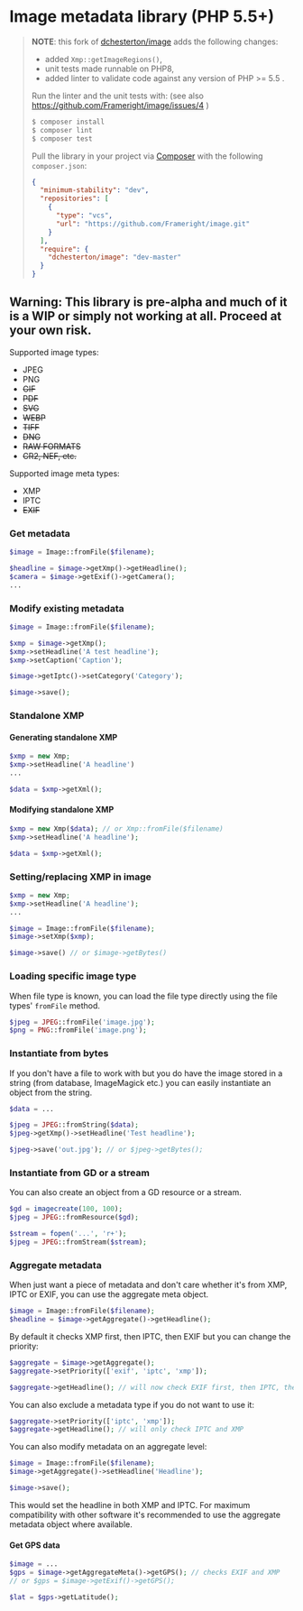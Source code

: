 Image metadata library (PHP 5.5+)
=========

> **NOTE**: this fork of [dchesterton/image](https://github.com/dchesterton/image)
> adds the following changes:
>
> * added `Xmp::getImageRegions()`,
> * unit tests made runnable on PHP8,
> * added linter to validate code against any version of PHP >= 5.5 .
>
> Run the linter and the unit tests with: (see also
> https://github.com/Frameright/image/issues/4 )
>
> ```bash
> $ composer install
> $ composer lint
> $ composer test
> ```
>
> Pull the library in your project  via [Composer](https://getcomposer.org/)
> with the following `composer.json`:
>
> ```json
> {
>   "minimum-stability": "dev",
>   "repositories": [
>     {
>       "type": "vcs",
>       "url": "https://github.com/Frameright/image.git"
>     }
>   ],
>   "require": {
>     "dchesterton/image": "dev-master"
>   }
> }
> ```

## Warning: This library is pre-alpha and much of it is a WIP or simply not working at all. Proceed at your own risk.

Supported image types:
   - JPEG
   - PNG
   - ~~GIF~~
   - ~~PDF~~
   - ~~SVG~~
   - ~~WEBP~~
   - ~~TIFF~~
   - ~~DNG~~
   - ~~RAW FORMATS~~
   - ~~CR2, NEF, etc.~~

Supported image meta types:
   - XMP
   - IPTC
   - ~~EXIF~~

### Get metadata

```php
$image = Image::fromFile($filename);

$headline = $image->getXmp()->getHeadline();
$camera = $image->getExif()->getCamera();
...
```

### Modify existing metadata

```php
$image = Image::fromFile($filename);

$xmp = $image->getXmp();
$xmp->setHeadline('A test headline');
$xmp->setCaption('Caption');

$image->getIptc()->setCategory('Category');

$image->save();
```

### Standalone XMP

#### Generating standalone XMP

```php
$xmp = new Xmp;
$xmp->setHeadline('A headline')
...

$data = $xmp->getXml();
```

#### Modifying standalone XMP

```php
$xmp = new Xmp($data); // or Xmp::fromFile($filename)
$xmp->setHeadline('A headline');

$data = $xmp->getXml();
```

### Setting/replacing XMP in image

```php
$xmp = new Xmp;
$xmp->setHeadline('A headline');
...

$image = Image::fromFile($filename);
$image->setXmp($xmp);

$image->save() // or $image->getBytes()
```

### Loading specific image type

When file type is known, you can load the file type directly using the file types' `fromFile` method.

```php
$jpeg = JPEG::fromFile('image.jpg');
$png = PNG::fromFile('image.png');
```

### Instantiate from bytes

If you don't have a file to work with but you do have the image stored in a string (from database, ImageMagick etc.) you can easily instantiate an object from the string.

```php
$data = ...

$jpeg = JPEG::fromString($data);
$jpeg->getXmp()->setHeadline('Test headline');

$jpeg->save('out.jpg'); // or $jpeg->getBytes();
```

### Instantiate from GD or a stream

You can also create an object from a GD resource or a stream.

```php
$gd = imagecreate(100, 100);
$jpeg = JPEG::fromResource($gd);
```

```php
$stream = fopen('...', 'r+');
$jpeg = JPEG::fromStream($stream);
```

### Aggregate metadata

When just want a piece of metadata and don't care whether it's from XMP, IPTC or EXIF, you can use the aggregate meta object.

```php
$image = Image::fromFile($filename);
$headline = $image->getAggregate()->getHeadline();
```

By default it checks XMP first, then IPTC, then EXIF but you can change the priority:

```php
$aggregate = $image->getAggregate();
$aggregate->setPriority(['exif', 'iptc', 'xmp']);

$aggregate->getHeadline(); // will now check EXIF first, then IPTC, then XMP
```

You can also exclude a metadata type if you do not want to use it:

```php
$aggregate->setPriority(['iptc', 'xmp']);
$aggregate->getHeadline(); // will only check IPTC and XMP
```

You can also modify metadata on an aggregate level:

```php
$image = Image::fromFile($filename);
$image->getAggregate()->setHeadline('Headline');

$image->save();
```

This would set the headline in both XMP and IPTC. For maximum compatibility with other software it's recommended to use the aggregate metadata object where available.

#### Get GPS data

```php
$image = ...
$gps = $image->getAggregateMeta()->getGPS(); // checks EXIF and XMP
// or $gps = $image->getExif()->getGPS();

$lat = $gps->getLatitude();
```
